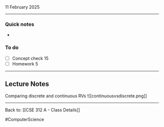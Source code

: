 11 February 2025

---
### Quick notes
- 

### To do
- [ ] Concept check 15
- [ ] Homework 5

---
## Lecture Notes

 Comparing discrete and continuous RVs
 ![[continuousvsdiscrete.png]]

---
Back to: [[CSE 312 A - Class Details]]

#ComputerScience